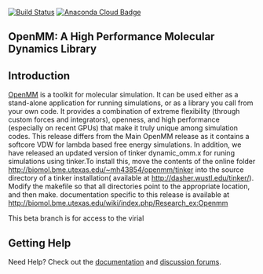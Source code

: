 [![Build Status](https://travis-ci.org/pandegroup/openmm.svg?branch=master)](https://travis-ci.org/pandegroup/openmm)
[![Anaconda Cloud Badge](https://anaconda.org/omnia/openmm/badges/downloads.svg)](https://anaconda.org/omnia/openmm)

## OpenMM: A High Performance Molecular Dynamics Library

Introduction
------------

[OpenMM](http://openmm.org) is a toolkit for molecular simulation. It can be used either as a stand-alone application for running simulations, or as a library you call from your own code. It
provides a combination of extreme flexibility (through custom forces and integrators), openness, and high performance (especially on recent GPUs) that make it truly unique among simulation codes.  This release differs from the 
Main OpenMM release as it contains a softcore VDW for lambda based free energy 
simulations. In addition, we have released an updated version of tinker dynamic_omm.x for
runing simulations using tinker.To install this, move the contents of the online folder http://biomol.bme.utexas.edu/~mh43854/openmm/tinker
 into the source directory of a tinker installation( available at http://dasher.wustl.edu/tinker/).
 Modify the makefile so that all directories point to the appropriate location,
 and then make. documentation specific to this release is available at http://biomol.bme.utexas.edu/wiki/index.php/Research_ex:Openmm 

This beta branch is for access to the virial


Getting Help
------------

Need Help? Check out the [documentation](http://docs.openmm.org/) and [discussion forums](https://simtk.org/forums/viewforum.php?f=161).
